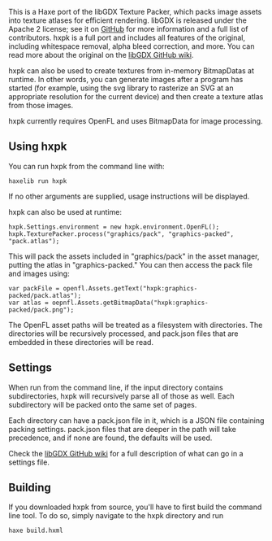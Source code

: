 This is a Haxe port of the libGDX Texture Packer, which packs image assets into 
texture atlases for efficient rendering. libGDX is released under the Apache 2 
license; see it on [GitHub](https://github.com/libgdx/libgdx) for more 
information and a full list of contributors. hxpk is a full port and includes 
all features of the original, including whitespace removal, alpha bleed 
correction, and more. You can read more about the original on the [libGDX GitHub 
wiki](https://github.com/libgdx/libgdx/wiki/Texture-packer).

hxpk can also be used to create textures from in-memory BitmapDatas at runtime. 
In other words, you can generate images after a program has started (for 
example, using the svg library to rasterize an SVG at an appropriate resolution 
for the current device) and then create a texture atlas from those images.

hxpk currently requires OpenFL and uses BitmapData for image processing.


Using hxpk
----------

You can run hxpk from the command line with:

    haxelib run hxpk

If no other arguments are supplied, usage instructions will be displayed.

hxpk can also be used at runtime:

    hxpk.Settings.environment = new hxpk.environment.OpenFL();
    hxpk.TexturePacker.process("graphics/pack", "graphics-packed", "pack.atlas");

This will pack the assets included in "graphics/pack" in the asset manager, 
putting the atlas in "graphics-packed." You can then access the pack file and 
images using:

    var packFile = openfl.Assets.getText("hxpk:graphics-packed/pack.atlas");
    var atlas = oepnfl.Assets.getBitmapData("hxpk:graphics-packed/pack.png");

The OpenFL asset paths will be treated as a filesystem with directories. The 
directories will be recursively processed, and pack.json files that are embedded 
in these directories will be read.


Settings
--------

When run from the command line, if the input directory contains subdirectories, 
hxpk will recursively parse all of those as well. Each subdirectory will be 
packed onto the same set of pages.

Each directory can have a pack.json file in it, which is a JSON file containing 
packing settings. pack.json files that are deeper in the path will take 
precedence, and if none are found, the defaults will be used.

Check the [libGDX GitHub 
wiki](https://github.com/libgdx/libgdx/wiki/Texture-packer) for a full 
description of what can go in a settings file.


Building
--------

If you downloaded hxpk from source, you'll have to first build the command line 
tool. To do so, simply navigate to the hxpk directory and run

    haxe build.hxml
